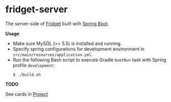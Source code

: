 # fridget-server

The server-side of [Fridget](https://github.com/YuKitAs/fridget-android) built with [Spring Boot](https://spring.io/projects/spring-boot).

**Usage**

* Make sure MySQL (>= 5.5) is installed and running.
* Specify spring configurations for development environment in `src/main/resources/application.yml`.
* Run the following Bash script to execute Gradle `bootRun` task with Spring profile `development`:
  ```console
  $ ./build.sh
  ```

**TODO**

See cards in [Project](https://github.com/YuKitAs/fridget-android/projects/3)
